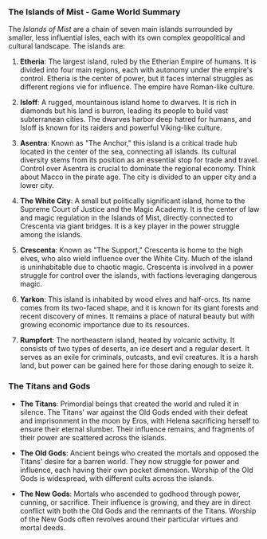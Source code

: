 ### **The Islands of Mist - Game World Summary**

The _Islands of Mist_ are a chain of seven main islands surrounded by smaller, less influential isles, each with its own complex geopolitical and cultural landscape. The islands are:

1. **Etheria**: The largest island, ruled by the Etherian Empire of humans. It is divided into four main regions, each with autonomy under the empire's control. Etheria is the center of power, but it faces internal struggles as different regions vie for influence. The empire have Roman-like culture.
    
2. **Isloff**: A rugged, mountainous island home to dwarves. It is rich in diamonds but his land is burron, leading its people to build vast subterranean cities. The dwarves harbor deep hatred for humans, and Isloff is known for its raiders and powerful Viking-like culture.
    
3. **Asentra**: Known as "The Anchor," this island is a critical trade hub located in the center of the sea, connecting all islands. Its cultural diversity stems from its position as an essential stop for trade and travel. Control over Asentra is crucial to dominate the regional economy. Think about Macco in the pirate age. The city is divided to an upper city and a lower city.
    
4. **The White City**: A small but politically significant island, home to the Supreme Court of Justice and the Magic Academy. It is the center of law and magic regulation in the Islands of Mist, directly connected to Crescenta via giant bridges. It is a key player in the power struggle among the islands.
    
5. **Crescenta**: Known as "The Support," Crescenta is home to the high elves, who also wield influence over the White City. Much of the island is uninhabitable due to chaotic magic. Crescenta is involved in a power struggle for control over the islands, with factions leveraging dangerous magic.
    
6. **Yarkon**: This island is inhabited by wood elves and half-orcs. Its name comes from its two-faced shape, and it is known for its giant forests and recent discovery of mines. It remains a place of natural beauty but with growing economic importance due to its resources.
    
7. **Rumpfort**: The northeastern island, heated by volcanic activity. It consists of two types of deserts, an ice desert and a regular desert. It serves as an exile for criminals, outcasts, and evil creatures. It is a harsh land, but power can be gained here for those daring enough to seize it.

### **The Titans and Gods**

- **The Titans**: Primordial beings that created the world and ruled it in silence. The Titans' war against the Old Gods ended with their defeat and imprisonment in the moon by Eros, with Helena sacrificing herself to ensure their eternal slumber. Their influence remains, and fragments of their power are scattered across the islands.
    
- **The Old Gods**: Ancient beings who created the mortals and opposed the Titans' desire for a barren world. They now struggle for power and influence, each having their own pocket dimension. Worship of the Old Gods is widespread, with different cults across the islands.
    
- **The New Gods**: Mortals who ascended to godhood through power, cunning, or sacrifice. Their influence is growing, and they are in direct conflict with both the Old Gods and the remnants of the Titans. Worship of the New Gods often revolves around their particular virtues and mortal deeds.